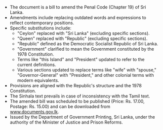 - The document is a bill to amend the Penal Code (Chapter 19) of Sri Lanka.
- Amendments include replacing outdated words and expressions to reflect contemporary positions.
- Specific substitutions include:
  - "Ceylon" replaced with "Sri Lanka" (excluding specific sections).
  - "Queen" replaced with "Republic" (excluding specific sections).
  - "Republic" defined as the Democratic Socialist Republic of Sri Lanka.
  - "Government" clarified to mean the Government constituted by the 1978 Constitution.
  - Terms like "this Island" and "President" updated to refer to the current definitions.
  - Various sections updated to replace terms like "wife" with "spouse," "Governor-General" with "President," and other colonial terms with modern equivalents.
- Provisions are aligned with the Republic's structure and the 1978 Constitution.
- The Sinhala text prevails in case of inconsistency with the Tamil text.
- The amended bill was scheduled to be published (Price: Rs. 17.00, Postage: Rs. 15.00) and can be downloaded from www.documents.gov.lk.
- Issued by the Department of Government Printing, Sri Lanka, under the authority of the Minister of Justice and Prison Reforms.